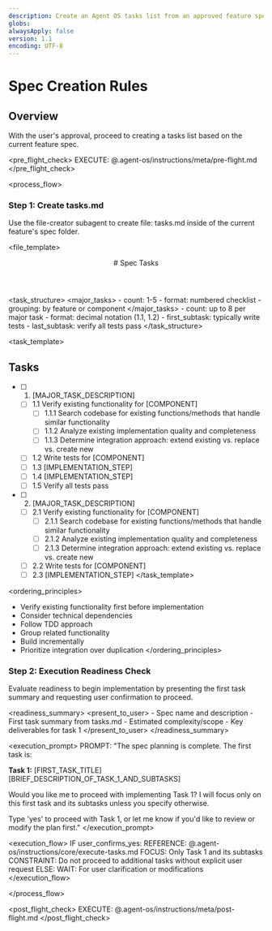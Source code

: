 ```yaml
---
description: Create an Agent OS tasks list from an approved feature spec
globs:
alwaysApply: false
version: 1.1
encoding: UTF-8
---
```


# Spec Creation Rules

## Overview

With the user's approval, proceed to creating a tasks list based on the current feature spec.

<pre_flight_check>
  EXECUTE: @.agent-os/instructions/meta/pre-flight.md
</pre_flight_check>

<process_flow>

<step number="1" subagent="file-creator" name="create_tasks">

### Step 1: Create tasks.md

Use the file-creator subagent to create file: tasks.md inside of the current feature's spec folder.

<file_template>
  <header>
    # Spec Tasks
  </header>
</file_template>

<task_structure>
  <major_tasks>
    - count: 1-5
    - format: numbered checklist
    - grouping: by feature or component
  </major_tasks>
  <subtasks>
    - count: up to 8 per major task
    - format: decimal notation (1.1, 1.2)
    - first_subtask: typically write tests
    - last_subtask: verify all tests pass
  </subtasks>
</task_structure>

<task_template>
  ## Tasks

  - [ ] 1. [MAJOR_TASK_DESCRIPTION]
    - [ ] 1.1 Verify existing functionality for [COMPONENT]
      - [ ] 1.1.1 Search codebase for existing functions/methods that handle similar functionality
      - [ ] 1.1.2 Analyze existing implementation quality and completeness
      - [ ] 1.1.3 Determine integration approach: extend existing vs. replace vs. create new
    - [ ] 1.2 Write tests for [COMPONENT]
    - [ ] 1.3 [IMPLEMENTATION_STEP]
    - [ ] 1.4 [IMPLEMENTATION_STEP]
    - [ ] 1.5 Verify all tests pass

  - [ ] 2. [MAJOR_TASK_DESCRIPTION]
    - [ ] 2.1 Verify existing functionality for [COMPONENT]
      - [ ] 2.1.1 Search codebase for existing functions/methods that handle similar functionality
      - [ ] 2.1.2 Analyze existing implementation quality and completeness
      - [ ] 2.1.3 Determine integration approach: extend existing vs. replace vs. create new
    - [ ] 2.2 Write tests for [COMPONENT]
    - [ ] 2.3 [IMPLEMENTATION_STEP]
</task_template>

<ordering_principles>
  - Verify existing functionality first before implementation
  - Consider technical dependencies
  - Follow TDD approach
  - Group related functionality
  - Build incrementally
  - Prioritize integration over duplication
</ordering_principles>

</step>

<step number="2" name="execution_readiness">

### Step 2: Execution Readiness Check

Evaluate readiness to begin implementation by presenting the first task summary and requesting user confirmation to proceed.

<readiness_summary>
  <present_to_user>
    - Spec name and description
    - First task summary from tasks.md
    - Estimated complexity/scope
    - Key deliverables for task 1
  </present_to_user>
</readiness_summary>

<execution_prompt>
  PROMPT: "The spec planning is complete. The first task is:

  **Task 1:** [FIRST_TASK_TITLE]
  [BRIEF_DESCRIPTION_OF_TASK_1_AND_SUBTASKS]

  Would you like me to proceed with implementing Task 1? I will focus only on this first task and its subtasks unless you specify otherwise.

  Type 'yes' to proceed with Task 1, or let me know if you'd like to review or modify the plan first."
</execution_prompt>

<execution_flow>
  IF user_confirms_yes:
    REFERENCE: @.agent-os/instructions/core/execute-tasks.md
    FOCUS: Only Task 1 and its subtasks
    CONSTRAINT: Do not proceed to additional tasks without explicit user request
  ELSE:
    WAIT: For user clarification or modifications
</execution_flow>

</step>

</process_flow>

<post_flight_check>
  EXECUTE: @.agent-os/instructions/meta/post-flight.md
</post_flight_check>
